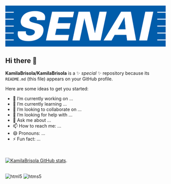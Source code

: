 ![logo](https://github.com/KamilaBrisola/KamilaBrisola/blob/main/senai-logo-3.png)

## Hi there 👋



**KamilaBrisola/KamilaBrisola** is a ✨ _special_ ✨ repository because its `README.md` (this file) appears on your GitHub profile.

Here are some ideas to get you started:

- 🔭 I’m currently working on ...
- 🌱 I’m currently learning ...
- 👯 I’m looking to collaborate on ...
- 🤔 I’m looking for help with ...
- 💬 Ask me about ...
- 📫 How to reach me: ...
- 😄 Pronouns: ...
- ⚡ Fun fact: ...

</br>
  
[![KamilaBrisola GitHub stats](https://github-readme-stats.vercel.app/api?username=KamilaBrisola&show_icons=true&theme=tokyonight)](https://github.com/KamilaBrisola/github-readme-stats).

<div style ="display: inline_block"><br/>
<img align="center" alt="html5" src="https://img.shields.io/badge/MySQL-00000F?style=for-the-badge&logo=mysql&logoColor=white"; />
<img align="center" alt="htms5" src="https://img.shields.io/badge/C-00599C?style=for-the-badge&logo=c&logoColor=white"; />

</div>


